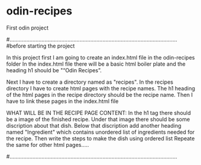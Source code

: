 # odin-recipes
First odin project

#..............................................................................................................
#before starting the project

In this project first I am going to create an index.html file in the odin-recipes folder
In the index.html file there will be a basic html boiler plate and the heading h1 should be "“Odin Recipes”.

Next I have to create a directory named as "recipes".
In the recipes directory I have to create html pages with the recipe names.
The h1 heading of the html pages in the recipe directory should be the recipe name.
Then I have to link these pages in the index.html file

WHAT WILL BE IN THE RECIPE PAGE CONTENT:
    In the h1 tag there should be a image of the finished recipe.
    Under that image there should be some discription about that dish.
    Below that discription add another heading named "Ingredient" which contains unordered list of ingredients needed for the recipe.
    Then write the steps to make the dish using ordered list
    Repeate the same for other html pages.....

#..............................................................................................................
